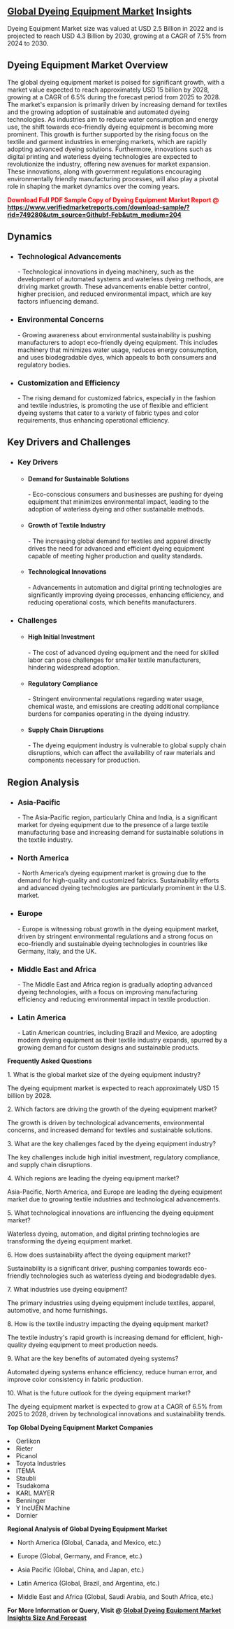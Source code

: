 <h2><a href="https://www.verifiedmarketreports.com/download-sample/?rid=749280&amp;utm_source=Githubf&amp;utm_medium=204" target="_blank">Global Dyeing Equipment Market</a> Insights</h2><p>Dyeing Equipment Market size was valued at USD 2.5 Billion in 2022 and is projected to reach USD 4.3 Billion by 2030, growing at a CAGR of 7.5% from 2024 to 2030.</p><p> <h2>Dyeing Equipment Market Overview</h2> <p>The global dyeing equipment market is poised for significant growth, with a market value expected to reach approximately USD 15 billion by 2028, growing at a CAGR of 6.5% during the forecast period from 2025 to 2028. The market's expansion is primarily driven by increasing demand for textiles and the growing adoption of sustainable and automated dyeing technologies. As industries aim to reduce water consumption and energy use, the shift towards eco-friendly dyeing equipment is becoming more prominent. This growth is further supported by the rising focus on the textile and garment industries in emerging markets, which are rapidly adopting advanced dyeing solutions. Furthermore, innovations such as digital printing and waterless dyeing technologies are expected to revolutionize the industry, offering new avenues for market expansion. These innovations, along with government regulations encouraging environmentally friendly manufacturing processes, will also play a pivotal role in shaping the market dynamics over the coming years.</p> <p><strong><p><span class=""><span style="color: #ff0000;"><strong>Download Full PDF Sample Copy of Dyeing Equipment Market Report</strong> @ </span><a href="https://www.verifiedmarketreports.com/download-sample/?rid=749280&amp;utm_source=Githubf-Feb&amp;utm_medium=204" target="_blank">https://www.verifiedmarketreports.com/download-sample/?rid=749280&amp;utm_source=Githubf-Feb&amp;utm_medium=204</a></span></p></strong></p> <h2>Dynamics</h2> <ul> <li><h3>Technological Advancements</h3> - Technological innovations in dyeing machinery, such as the development of automated systems and waterless dyeing methods, are driving market growth. These advancements enable better control, higher precision, and reduced environmental impact, which are key factors influencing demand.</li> <li><h3>Environmental Concerns</h3> - Growing awareness about environmental sustainability is pushing manufacturers to adopt eco-friendly dyeing equipment. This includes machinery that minimizes water usage, reduces energy consumption, and uses biodegradable dyes, which appeals to both consumers and regulatory bodies.</li> <li><h3>Customization and Efficiency</h3> - The rising demand for customized fabrics, especially in the fashion and textile industries, is promoting the use of flexible and efficient dyeing systems that cater to a variety of fabric types and color requirements, thus enhancing operational efficiency.</li> </ul> <h2>Key Drivers and Challenges</h2> <ul> <li><h3>Key Drivers</h3> <ul> <li><h4>Demand for Sustainable Solutions</h4> - Eco-conscious consumers and businesses are pushing for dyeing equipment that minimizes environmental impact, leading to the adoption of waterless dyeing and other sustainable methods.</li> <li><h4>Growth of Textile Industry</h4> - The increasing global demand for textiles and apparel directly drives the need for advanced and efficient dyeing equipment capable of meeting higher production and quality standards.</li> <li><h4>Technological Innovations</h4> - Advancements in automation and digital printing technologies are significantly improving dyeing processes, enhancing efficiency, and reducing operational costs, which benefits manufacturers.</li> </ul> </li> <li><h3>Challenges</h3> <ul> <li><h4>High Initial Investment</h4> - The cost of advanced dyeing equipment and the need for skilled labor can pose challenges for smaller textile manufacturers, hindering widespread adoption.</li> <li><h4>Regulatory Compliance</h4> - Stringent environmental regulations regarding water usage, chemical waste, and emissions are creating additional compliance burdens for companies operating in the dyeing industry.</li> <li><h4>Supply Chain Disruptions</h4> - The dyeing equipment industry is vulnerable to global supply chain disruptions, which can affect the availability of raw materials and components necessary for production.</li> </ul> </li> </ul> <h2>Region Analysis</h2> <ul> <li><h3>Asia-Pacific</h3> - The Asia-Pacific region, particularly China and India, is a significant market for dyeing equipment due to the presence of a large textile manufacturing base and increasing demand for sustainable solutions in the textile industry.</li> <li><h3>North America</h3> - North America’s dyeing equipment market is growing due to the demand for high-quality and customized fabrics. Sustainability efforts and advanced dyeing technologies are particularly prominent in the U.S. market.</li> <li><h3>Europe</h3> - Europe is witnessing robust growth in the dyeing equipment market, driven by stringent environmental regulations and a strong focus on eco-friendly and sustainable dyeing technologies in countries like Germany, Italy, and the UK.</li> <li><h3>Middle East and Africa</h3> - The Middle East and Africa region is gradually adopting advanced dyeing technologies, with a focus on improving manufacturing efficiency and reducing environmental impact in textile production.</li> <li><h3>Latin America</h3> - Latin American countries, including Brazil and Mexico, are adopting modern dyeing equipment as their textile industry expands, spurred by a growing demand for custom designs and sustainable products.</li> </ul> <p><strong>Frequently Asked Questions</strong></p> <p>1. What is the global market size of the dyeing equipment industry?</p> <p>The dyeing equipment market is expected to reach approximately USD 15 billion by 2028.</p> <p>2. Which factors are driving the growth of the dyeing equipment market?</p> <p>The growth is driven by technological advancements, environmental concerns, and increased demand for textiles and sustainable solutions.</p> <p>3. What are the key challenges faced by the dyeing equipment industry?</p> <p>The key challenges include high initial investment, regulatory compliance, and supply chain disruptions.</p> <p>4. Which regions are leading the dyeing equipment market?</p> <p>Asia-Pacific, North America, and Europe are leading the dyeing equipment market due to growing textile industries and technological advancements.</p> <p>5. What technological innovations are influencing the dyeing equipment market?</p> <p>Waterless dyeing, automation, and digital printing technologies are transforming the dyeing equipment market.</p> <p>6. How does sustainability affect the dyeing equipment market?</p> <p>Sustainability is a significant driver, pushing companies towards eco-friendly technologies such as waterless dyeing and biodegradable dyes.</p> <p>7. What industries use dyeing equipment?</p> <p>The primary industries using dyeing equipment include textiles, apparel, automotive, and home furnishings.</p> <p>8. How is the textile industry impacting the dyeing equipment market?</p> <p>The textile industry's rapid growth is increasing demand for efficient, high-quality dyeing equipment to meet production needs.</p> <p>9. What are the key benefits of automated dyeing systems?</p> <p>Automated dyeing systems enhance efficiency, reduce human error, and improve color consistency in fabric production.</p> <p>10. What is the future outlook for the dyeing equipment market?</p> <p>The dyeing equipment market is expected to grow at a CAGR of 6.5% from 2025 to 2028, driven by technological innovations and sustainability trends.</p> </p><p><strong>Top Global Dyeing Equipment Market Companies</strong></p><div data-test-id=""><p><li>Oerlikon</li><li> Rieter</li><li> Picanol</li><li> Toyota Industries</li><li> ITEMA</li><li> Staubli</li><li> Tsudakoma</li><li> KARL MAYER</li><li> Benninger</li><li> Y IncUEN Machine</li><li> Dornier</li></p><div><strong>Regional Analysis of&nbsp;Global Dyeing Equipment Market</strong></div><ul><li dir="ltr"><p dir="ltr">North America&nbsp;(Global, Canada, and Mexico, etc.)</p></li><li dir="ltr"><p dir="ltr">Europe (Global, Germany, and France, etc.)</p></li><li dir="ltr"><p dir="ltr">Asia Pacific&nbsp;(Global, China, and Japan, etc.)</p></li><li dir="ltr"><p dir="ltr">Latin America&nbsp;(Global, Brazil, and Argentina, etc.)</p></li><li dir="ltr">Middle East and Africa&nbsp;(Global, Saudi Arabia, and South Africa, etc.)</li></ul><p><strong>For More Information or Query, Visit @&nbsp;</strong><strong><a href="https://www.verifiedmarketreports.com/product/dyeing-equipment-market/?utm_source=Githubf&amp;utm_medium=204" target="_blank">Global Dyeing Equipment Market Insights Size And Forecast</a></strong></p></div>
